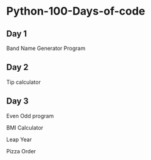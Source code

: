 # Python-100-Days-of-code

## Day 1
Band Name Generator Program

## Day 2
Tip calculator

## Day 3
Even Odd program

BMI Calculator

Leap Year

Pizza Order